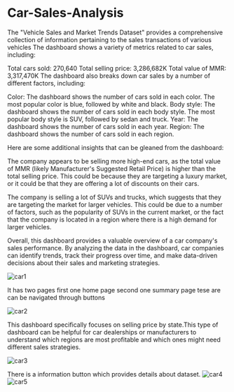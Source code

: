 # Car-Sales-Analysis
The "Vehicle Sales and Market Trends Dataset" provides a comprehensive collection of information pertaining to the sales transactions of various vehicles
The dashboard shows a variety of metrics related to car sales, including:

Total cars sold: 270,640
Total selling price: 3,286,682K
Total value of MMR: 3,317,470K
The dashboard also breaks down car sales by a number of different factors, including:

Color: The dashboard shows the number of cars sold in each color. The most popular color is blue, followed by white and black.
Body style: The dashboard shows the number of cars sold in each body style. The most popular body style is SUV, followed by sedan and truck.
Year: The dashboard shows the number of cars sold in each year.
Region: The dashboard shows the number of cars sold in each region.

Here are some additional insights that can be gleaned from the dashboard:

The company appears to be selling more high-end cars, as the total value of MMR (likely Manufacturer's Suggested Retail Price) is higher than the total selling price. This could be because they are targeting a luxury market, or it could be that they are offering a lot of discounts on their cars.

The company is selling a lot of SUVs and trucks, which suggests that they are targeting the market for larger vehicles. This could be due to a number of factors, such as the popularity of SUVs in the current market, or the fact that the company is located in a region where there is a high demand for larger vehicles.

Overall, this dashboard provides a valuable overview of a car company's sales performance. By analyzing the data in the dashboard, car companies can identify trends, track their progress over time, and make data-driven decisions about their sales and marketing strategies.

![car1](https://github.com/Nandan-nandu/Car-Sales-Analysis/assets/88129970/c2d1712a-6354-40c8-bd94-78102671b126)

It has two pages first one home page second one summary page tese are can be navigated through buttons

![car2](https://github.com/Nandan-nandu/Car-Sales-Analysis/assets/88129970/216ca924-b4af-48e4-8689-7cf6b36ab7cb)

This dashboard specifically focuses on  selling price by state.This type of dashboard can be helpful for car dealerships or manufacturers to understand which regions are most profitable and which ones might need different sales strategies.

![car3](https://github.com/Nandan-nandu/Car-Sales-Analysis/assets/88129970/6e2b6d69-7e9f-43d2-b59b-54da2df19d04)

There is a information button which provides details about dataset.
![car4](https://github.com/Nandan-nandu/Car-Sales-Analysis/assets/88129970/d3295f0d-6226-459b-9a2e-0fb3fd2e57d0)
![car5](https://github.com/Nandan-nandu/Car-Sales-Analysis/assets/88129970/88a6ba0c-e5b9-4ac0-af06-29156bca09e1)


 
